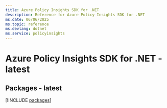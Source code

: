 ```yaml
---
title: Azure Policy Insights SDK for .NET
description: Reference for Azure Policy Insights SDK for .NET
ms.date: 06/06/2025
ms.topic: reference
ms.devlang: dotnet
ms.service: policyinsights
---
```

# Azure Policy Insights SDK for .NET - latest
## Packages - latest
[!INCLUDE [packages](policy-insights-index.md)]